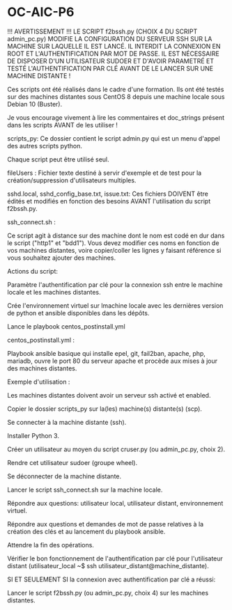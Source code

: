 # OC-AIC-P6

!!! AVERTISSEMENT !!!
LE SCRIPT f2bssh.py (CHOIX 4 DU SCRIPT admin_pc.py) MODIFIE LA CONFIGURATION DU SERVEUR SSH SUR LA MACHINE SUR LAQUELLE IL EST LANCÉ. IL INTERDIT LA CONNEXION EN ROOT ET L'AUTHENTIFICATION PAR MOT DE PASSE. IL EST NÉCESSAIRE DE DISPOSER D'UN UTILISATEUR SUDOER ET D'AVOIR PARAMETRÉ ET TESTÉ L'AUTHENTIFICATION PAR CLÉ AVANT DE LE LANCER SUR UNE MACHINE DISTANTE !

Ces scripts ont été réalisés dans le cadre d'une formation. Ils ont été testés sur des machines distantes sous CentOS 8 depuis une machine locale sous Debian 10 (Buster).

Je vous encourage vivement à lire les commentaires et doc_strings présent dans les scripts AVANT de les utiliser !


scripts_py: Ce dossier contient le script admin.py qui est un menu d'appel des autres scripts python.

Chaque script peut être utilisé seul.

fileUsers : Fichier texte destiné à servir d'exemple et de test pour la création/suppression d'utilisateurs multiples.
    
sshd.local, sshd_config_base.txt, issue.txt: Ces fichiers DOIVENT être édités et modifiés en fonction des besoins AVANT l'utilisation du script f2bssh.py.


ssh_connect.sh :

Ce script agit à distance sur des machine dont le nom est codé en dur dans le script ("http1" et "bdd1"). Vous devez modifier ces noms en fonction de vos machines distantes, voire copier/coller les lignes y faisant référence si vous souhaitez ajouter des machines.

Actions du script:

Paramètre l'authentification par clé pour la connexion ssh entre le machine locale et les machines distantes.

Crée l'environnement virtuel sur lmachine locale avec les dernières version de python et ansible disponibles dans les dépôts.

Lance le playbook centos_postinstall.yml


centos_postinstall.yml :

Playbook ansible basique qui installe epel, git, fail2ban, apache, php, mariadb, ouvre le port 80 du serveur apache et procède aux mises à jour des machines distantes.


Exemple d'utilisation :

Les machines distantes doivent avoir un serveur ssh activé et enabled.

Copier le dossier scripts_py sur la(les) machine(s) distante(s) (scp).

Se connecter à la machine distante (ssh).

Installer Python 3.

Créer un utilisateur au moyen du script cruser.py (ou admin_pc.py, choix 2).

Rendre cet utilisateur sudoer (groupe wheel).

Se déconnecter de la machine distante.

Lancer le script ssh_connect.sh sur la machine locale.

Répondre aux questions: utilisateur local, utilisateur distant, environnement virtuel.

Répondre aux questions et demandes de mot de passe relatives à la création des clés et au lancement du playbook ansible.

Attendre la fin des opérations.

Vérifier le bon fonctionnement de l'authentification par clé pour l'utilisateur distant (utilisateur_local ~$ ssh utilisateur_distant@machine_distante).

SI ET SEULEMENT SI la connexion avec authentification par clé a réussi:

Lancer le script f2bssh.py (ou admin_pc.py, choix 4) sur les machines distantes.
